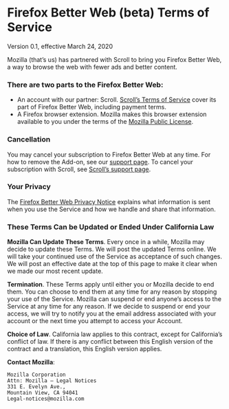 # Firefox Better Web (beta) Terms of Service
Version 0.1, effective March 24, 2020

Mozilla (that’s us) has partnered with Scroll to bring you Firefox Better Web, a way to browse the web with fewer ads and better content.

### There are two parts to the Firefox Better Web:

* An account with our partner: Scroll. [Scroll’s Terms of Service](https://scroll.com/terms) cover its part of Firefox Better Web, including payment terms.
* A Firefox browser extension. Mozilla makes this browser extension available to you under the terms of the [Mozilla Public License](https://www.mozilla.org/en-US/MPL/).

### Cancellation

You may cancel your subscription to Firefox Better Web at any time.
For how to remove the Add-on, see our [support page](https://support.mozilla.org/kb/firefox-better-web).
To cancel your subscription with Scroll, see [Scroll’s support page](https://scroll.help/).

### Your Privacy

The [Firefox Better Web Privacy Notice](https://www.mozilla.org/privacy/betterweb) explains what information is sent when you use the Service and how we handle and share that information.

### These Terms Can be Updated or Ended Under California Law

__Mozilla Can Update These Terms__. Every once in a while, Mozilla may decide to update these Terms. We will post the updated Terms online. We will take your continued use of the Service as acceptance of such changes. We will post an effective date at the top of this page to make it clear when we made our most recent update.

__Termination__. These Terms apply until either you or Mozilla decide to end them. You can choose to end them at any time for any reason by stopping your use of the Service. Mozilla can suspend or end anyone’s access to the Service at any time for any reason. If we decide to suspend or end your access, we will try to notify you at the email address associated with your account or the next time you attempt to access your Account.

__Choice of Law__. California law applies to this contract, except for California’s conflict of law. If there is any conflict between this English version of the contract and a translation, this English version applies.

__Contact Mozilla__:

    Mozilla Corporation
    Attn: Mozilla – Legal Notices
    331 E. Evelyn Ave.,
    Mountain View, CA 94041
    Legal-notices@mozilla.com

